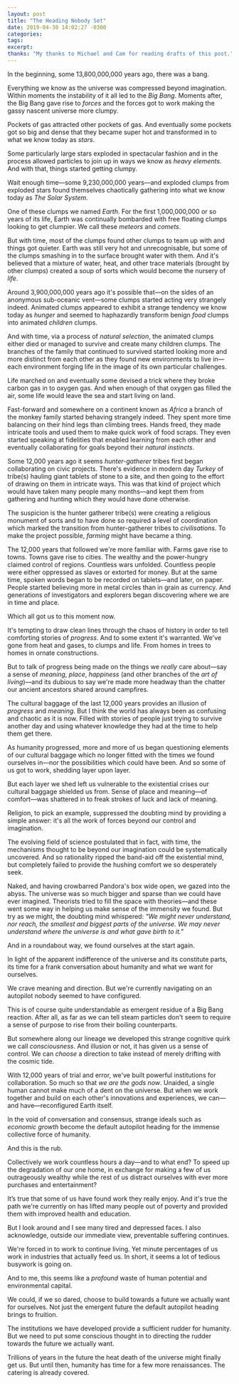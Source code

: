 ```yaml
---
layout: post
title: "The Heading Nobody Set"
date: 2019-04-30 14:02:27 -0300
categories: 
tags: 
excerpt: 
thanks: "My thanks to Michael and Cam for reading drafts of this post."
---
```


In the beginning, some 13,800,000,000 years ago, there was a bang.

Everything we know as the universe was compressed beyond imagination. Within moments the instability of it all led to the *Big Bang*. Moments after, the Big Bang gave rise to *forces* and the forces got to work making the gassy nascent universe more clumpy.

Pockets of gas attracted other pockets of gas. And eventually some pockets got so big and dense that they became super hot and transformed in to what we know today as *stars*.

Some particularly large stars exploded in spectacular fashion and in the process allowed particles to join up in ways we know as *heavy elements*. And with that, things started getting clumpy.

Wait enough time—some 9,230,000,000 years—and exploded clumps from exploded stars found themselves chaotically gathering into what we know today as *The Solar System*.

One of these clumps we named *Earth*. For the first 1,000,000,000 or so years of its life, Earth was continually bombarded with free floating clumps looking to get clumpier. We call these *meteors* and *comets*.

But with time, most of the clumps found other clumps to team up with and things got quieter. Earth was still very hot and unrecognisable, but some of the clumps smashing in to the surface brought water with them. And it's believed that a mixture of water, heat, and other trace materials (brought by other clumps) created a soup of sorts which would become the nursery of *life*.

Around 3,900,000,000 years ago it's possible that—on the sides of an anonymous sub-oceanic vent—some clumps started acting very strangely indeed. Animated clumps appeared to exhibit a strange tendency we know today as *hunger* and seemed to haphazardly transform benign *food* clumps into animated *children* clumps.

And with time, via a process of *natural selection*, the animated clumps either died or managed to survive and create  many children clumps. The branches of the family that continued to survived started looking more and more distinct from each other as they found new environments to live in—each environment forging life in the image of its own particular challenges.

Life marched on and eventually some devised a trick where they broke carbon gas in to oxygen gas. And when enough of that oxygen gas filled the air, some life would leave the sea and start living on land.

Fast-forward and somewhere on a continent known as *Africa* a branch of the monkey family started behaving strangely indeed. They spent more time balancing on their hind legs than climbing trees. Hands freed, they made intricate tools and used them to make quick work of food scraps. They even started speaking at fidelities that enabled learning from each other and eventually collaborating for goals beyond their *natural instincts*.

Some 12,000 years ago it seems *hunter-gatherer* tribes first began collaborating on civic projects. There's evidence in modern day *Turkey* of tribe(s) hauling giant tablets of stone to a site, and then going to the effort of drawing on them in intricate ways. This was that kind of project which would have taken many people many months—and kept them from gathering and hunting which they would have done otherwise.

The suspicion is the hunter gatherer tribe(s) were creating a religious monument of sorts and to have done so required a level of coordination which marked the transition from hunter-gatherer tribes to *civilisations*. To make the project possible, *farming* might have became a thing.

The 12,000 years that followed we're more familiar with. Farms gave rise to towns. Towns gave rise to cities. The wealthy and the power-hungry claimed control of regions. Countless wars unfolded. Countless people were either oppressed as slaves or extorted for money. But at the same time, spoken words began to be recorded on tablets—and later, on paper. People started believing more in metal circles than in grain as currency. And generations of investigators and explorers began discovering where we are in time and place.

Which all got us to this moment now.

It's tempting to draw clean lines through the chaos of history in order to tell comforting stories of *progress*. And to some extent it's warranted. We've gone from heat and gases, to clumps and life. From homes in trees to homes in ornate constructions.

But to talk of progress being made on the things we *really* care about—say a sense of *meaning*, *place*, *happiness* (and other branches of the *art of living*)—and its dubious to say we're made more headway than the chatter our ancient ancestors shared around campfires.

The cultural baggage of the last 12,000 years provides an illusion of *progress* and *meaning*. But I think the world has always been as confusing and chaotic as it is now. Filled with stories of people just trying to survive another day and using whatever knowledge they had at the time to help them get there.

As humanity progressed, more and more of us began questioning elements of our cultural baggage which no longer fitted with the times we found ourselves in—nor the possibilities which could have been. And so some of us got to work, shedding layer upon layer.

But each layer we shed left us vulnerable to the existential crises our cultural baggage shielded us from. Sense of place and meaning—of comfort—was shattered in to freak strokes of luck and lack of meaning.

Religion, to pick an example, suppressed the doubting mind by providing a simple answer: it's all the work of forces beyond our control and imagination.

The evolving field of science postulated that in fact, with time, the mechanisms thought to be beyond our imagination could be systematically uncovered. And so rationality ripped the band-aid off the existential mind, but completely failed to provide the hushing comfort we so desperately seek.

Naked, and having crowbarred Pandora's box wide open, we gazed into the abyss. The universe was so much bigger and sparse than we could have ever imagined. Theorists tried to fill the space with theories—and these went some way in helping us make sense of the immensity we found. But try as we might, the doubting mind whispered: *"We might never understand, nor reach, the smallest and biggest parts of the universe. We may never understand where the universe is and what gave birth to it."*

And in a roundabout way, we found ourselves at the start again.

In light of the apparent indifference of the universe and its constitute parts, its time for a frank conversation about humanity and what we want for ourselves.

We crave meaning and direction. But we're currently navigating on an autopilot nobody seemed to have configured.

This is of course quite understandable as emergent residue of a Big Bang reaction. After all, as far as we can tell steam particles don't seem to require a sense of purpose to rise from their boiling counterparts.

But somewhere along our lineage we developed this strange cognitive quirk we call *consciousness*. And illusion or not, it has given us a sense of control. We can *choose* a direction to take instead of merely drifting with the cosmic tide.

With 12,000 years of trial and error, we've built powerful institutions for collaboration. So much so that *we are the gods now*. Unaided, a single human cannot make much of a dent on the universe. But when we work together and build on each other's innovations and experiences, we can—and have—reconfigured Earth itself.

In the void of conversation and consensus, strange ideals such as *economic growth* become the default autopilot heading for the immense collective force of humanity.

And this is the rub.

Collectively we work countless hours a day—and to what end? To speed up the degradation of our one home, in exchange for making a few of us outrageously wealthy while the rest of us distract ourselves with ever more purchases and entertainment?

It’s true that some of us have found work they really enjoy.  And it's true the path we're currently on has lifted many people out of poverty and provided them with improved health and education.

But I look around and I see many tired and depressed faces. I also acknowledge, outside our immediate view, preventable suffering continues.

We're forced in to work to continue living. Yet minute percentages of us work in industries that actually feed us. In short, it seems a lot of tedious busywork is going on.

And to me, this seems like a *profound* waste of human potential and environmental capital.

We could, if we so dared, choose to build towards a future we actually want for ourselves. Not just the emergent future the default autopilot heading brings to fruition.

The institutions we have developed provide a sufficient rudder for humanity. But we need to put some conscious thought in to directing the rudder towards the future we actually want.

Trillions of years in the future the heat death of the universe might finally get us. But until then, humanity has time for a few more renaissances. The catering is already covered.